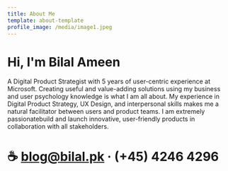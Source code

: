 ```yaml
---
title: About Me
template: about-template
profile_image: /media/image1.jpeg
---
```

# Hi, I'm Bilal Ameen

A Digital Product Strategist with 5 years of user-centric experience at Microsoft. Creating useful and value-adding solutions using my business and user psychology knowledge is what I am all about. My experience in Digital Product Strategy, UX Design, and interpersonal skills makes me a natural facilitator between users and product teams. I am extremely passionatebuild and launch innovative, user-friendly products in collaboration with all stakeholders.



# ☕ blog@bilal.pk · (+45) 4246 4296

# 